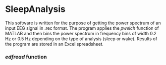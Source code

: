# SleepAnalysis
This software is written for the purpose of getting the power spectrum of an input EEG signal in .rec format. The program applies the *pwelch* function of MATLAB and then bins the power spectrum in frequency bins of width 0.2 Hz or 0.5 Hz depending on the type of analysis (sleep or wake). Results of the program are stored in an Excel spreadsheet.

### *edfread* function
